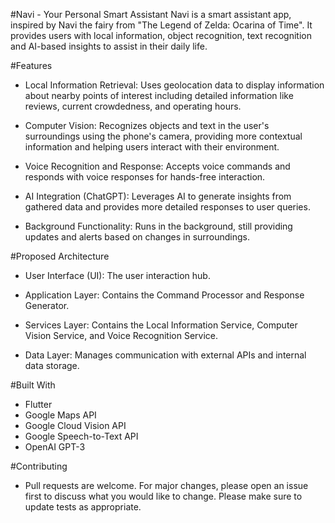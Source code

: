 #Navi - Your Personal Smart Assistant
Navi is a smart assistant app, inspired by Navi the fairy from "The Legend of Zelda: Ocarina of Time". It provides users with local information, object recognition, text recognition and AI-based insights to assist in their daily life.

#Features
- Local Information Retrieval: Uses geolocation data to display information about nearby points of interest including detailed information like reviews, current crowdedness, and operating hours.

- Computer Vision: Recognizes objects and text in the user's surroundings using the phone's camera, providing more contextual information and helping users interact with their environment.

- Voice Recognition and Response: Accepts voice commands and responds with voice responses for hands-free interaction.

- AI Integration (ChatGPT): Leverages AI to generate insights from gathered data and provides more detailed responses to user queries.

- Background Functionality: Runs in the background, still providing updates and alerts based on changes in surroundings.

#Proposed Architecture
- User Interface (UI): The user interaction hub.

- Application Layer: Contains the Command Processor and Response Generator.

- Services Layer: Contains the Local Information Service, Computer Vision Service, and Voice Recognition Service.

- Data Layer: Manages communication with external APIs and internal data storage.

#Built With
- Flutter
- Google Maps API
- Google Cloud Vision API
- Google Speech-to-Text API
- OpenAI GPT-3

#Contributing
- Pull requests are welcome. For major changes, please open an issue first to discuss what you would like to change.
Please make sure to update tests as appropriate.
